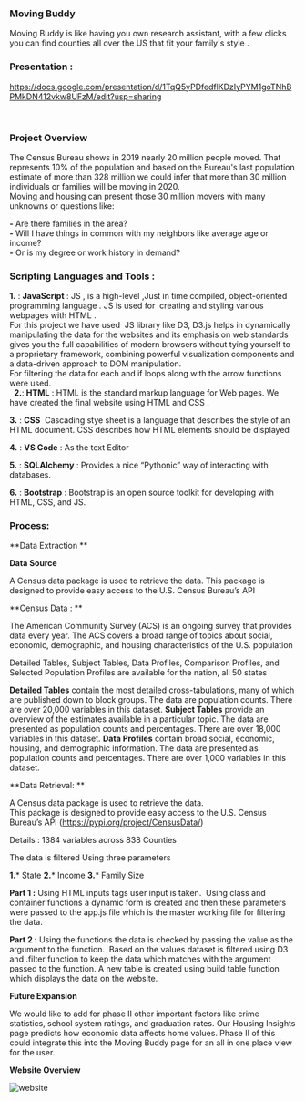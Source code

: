 ### Moving Buddy 

Moving Buddy is like having you own research assistant, with a few clicks you can find counties all over the US that fit your family's style .<BR> 
  
  
  
### Presentation : <BR>
https://docs.google.com/presentation/d/1TqQ5yPDfedflKDzIyPYM1goTNhBPMkDN412vkw8UFzM/edit?usp=sharing

<BR> 
  
### Project Overview <BR>
The Census Bureau shows in 2019 nearly 20 million people moved. That represents 10% of the population and based on the Bureau's last population estimate of more than 328 million we could infer that more than 30 million individuals or families will be moving in 2020.
 <BR>
Moving and housing can present those 30 million movers with many unknowns or questions like: <BR>
   
**-** Are there families in the area? <BR>
**-** Will I have things in common with my neighbors like average age or income?<BR>
**-** Or is my degree or work history in demand? <BR>
  
### Scripting Languages and Tools : <BR>
  
**1.** : **JavaScript** : JS , is a high-level ,Just in time compiled, object-oriented programming language . JS is used for  creating and styling various webpages with HTML .<BR>
For this project we have used  JS library like D3, D3.js helps in dynamically manipulating the data for the websites and its emphasis on web standards gives you the full capabilities of modern browsers without tying yourself to a proprietary framework, combining powerful visualization components and a data-driven approach to DOM manipulation. <BR>
For filtering the data for each and if loops along with the arrow functions were used. <BR>
  
**2.**: **HTML** : HTML is the standard markup language for Web pages. We have created the final website using HTML and CSS .

**3.** : **CSS**  Cascading stye sheet is a language that describes the style of an HTML document. CSS describes how HTML elements should be displayed <BR>

**4.** : **VS Code** : As the text Editor 

**5.** : **SQLAlchemy** : Provides a nice “Pythonic” way of interacting with databases.

**6.**  : **Bootstrap**  : Bootstrap is an open source toolkit for developing with HTML, CSS, and JS.

### Process: ### 

**Data Extraction ** 

**Data Source** <BR>
  
A Census data package is used to retrieve the data. 
This package is designed to provide easy access to the U.S. Census Bureau’s API  <BR>
  
**Census Data : ** <BR>

The American Community Survey (ACS) is an ongoing survey that provides data every year. The ACS covers a broad range of topics about social, economic, demographic, and housing characteristics of the U.S. population<BR>

Detailed Tables, Subject Tables, Data Profiles, Comparison Profiles, and Selected Population Profiles are available for the nation, all 50 states <BR>
  
**Detailed Tables** contain the most detailed cross-tabulations, many of which are published down to block groups. The data are population counts. There are over 20,000 variables in this dataset.
**Subject Tables** provide an overview of the estimates available in a particular topic.  The data are presented as population counts and percentages.  There are over 18,000 variables in this dataset. 
**Data Profiles** contain broad social, economic, housing, and demographic information. The data are presented as population counts and percentages. There are over 1,000 variables in this dataset.
  
  
**Data Retrieval: ** <BR>

 A Census data package is used to retrieve the data. <BR>
This package is designed to provide easy access to the U.S. Census Bureau’s API  (https://pypi.org/project/CensusData/) <BR>

Details : 1384 variables across 838 Counties  <BR>



The data is filtered Using three  parameters 

**1.*** State
**2.*** Income
**3.*** Family Size

**Part 1 :**
Using HTML inputs tags user input is taken.  Using class and container functions a dynamic form is created and then these parameters were passed to the app.js file which is the master working file for filtering the data. <BR>

**Part 2 :** Using the functions the data is checked by passing the value as the argument to the function.  Based on the values dataset is filtered using D3 and .filter function to keep the data which matches with the argument passed to the function. A new table is created using build table function which displays the data on the website. <BR>
  
 **Future Expansion**
 
We would like to add for phase II other important factors like crime statistics, school system ratings, and graduation rates.
Our Housing Insights page predicts how economic data affects home values.
Phase II of this could integrate this into the Moving Buddy page for an all in one place view for the user.


**Website Overview** 

![website](https://user-images.githubusercontent.com/55926650/77831145-96a0cc00-70ea-11ea-9e99-cbb98cc00a44.PNG)

 
